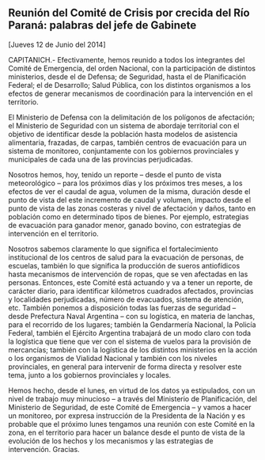Reunión del Comité de Crisis por crecida del Río Paraná: palabras del jefe de Gabinete
--------------------------------------------------------------------------------------

[Jueves 12 de Junio del 2014]

CAPITANICH.- Efectivamente, hemos reunido a todos los integrantes del
Comité de Emergencia, del orden Nacional, con la participación de
distintos ministerios, desde el de Defensa; de Seguridad, hasta el de
Planificación Federal; el de Desarrollo; Salud Pública, con los
distintos organismos a los efectos de generar mecanismos de coordinación
para la intervención en el territorio.

El Ministerio de Defensa con la delimitación de los polígonos de
afectación; el Ministerio de Seguridad con un sistema de abordaje
territorial con el objetivo de identificar desde la población hasta
modelos de asistencia alimentaria, frazadas, de carpas, también centros
de evacuación para un sistema de monitoreo, conjuntamente con los
gobiernos provinciales y municipales de cada una de las provincias
perjudicadas.

Nosotros hemos, hoy, tenido un reporte – desde el punto de vista
meteorológico – para los próximos días y los próximos tres meses, a los
efectos de ver el caudal de agua, volumen de la misma, duración desde el
punto de vista del este incremento de caudal y volumen, impacto desde el
punto de vista de las zonas costeras y nivel de afectación y daños,
tanto en población como en determinado tipos de bienes. Por ejemplo,
estrategias de evacuación para ganador menor, ganado bovino, con
estrategias de intervención en el territorio.

Nosotros sabemos claramente lo que significa el fortalecimiento
institucional de los centros de salud para la evacuación de personas, de
escuelas, también lo que significa la producción de sueros antiofídicos
hasta mecanismos de intervención de ropas, que se ven afectadas en las
personas. Entonces, este Comité está actuando y va a tener un reporte,
de carácter diario, para identificar kilómetros cuadrados afectados,
provincias y localidades perjudicadas, número de evacuados, sistema de
atención, etc. También ponemos a disposición todas las fuerzas de
seguridad – desde Prefectura Naval Argentina – con su logística, en
materia de lanchas, para el recorrido de los lugares; también la
Gendarmería Nacional, la Policía Federal, también el Ejército Argentina
trabajará de un modo claro con toda la logística que tiene que ver con
el sistema de vuelos para la provisión de mercancías; también con la
logística de los distintos ministerios en la acción o los organismos de
Vialidad Nacional y también con los niveles provinciales, en general
para intervenir de forma directa y resolver este tema, junto a los
gobiernos provinciales y locales.

Hemos hecho, desde el lunes, en virtud de los datos ya estipulados, con
un nivel de trabajo muy minucioso – a través del Ministerio de
Planificación, del Ministerio de Seguridad, de este Comité de Emergencia
– y vamos a hacer un monitoreo, por expresa instrucción de la Presidenta
de la Nación y es probable que el próximo lunes tengamos una reunión con
este Comité en la zona, en el territorio para hacer un balance desde el
punto de vista de la evolución de los hechos y los mecanismos y las
estrategias de intervención. Gracias.
